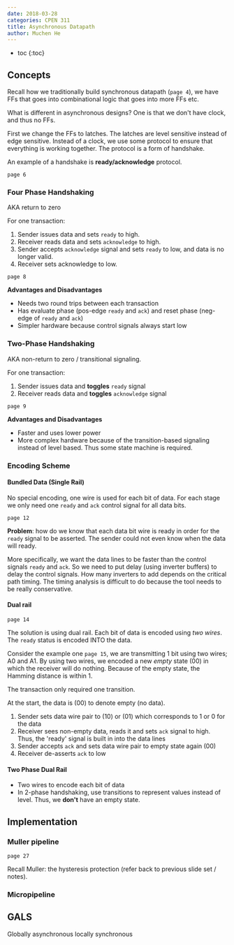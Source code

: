 ```yaml
---
date: 2018-03-28
categories: CPEN 311
title: Asynchronous Datapath
author: Muchen He
---
```




- toc
{:toc}


## Concepts

Recall how we traditionally build synchronous datapath (`page 4`), we have FFs that goes into combinational logic that goes into more FFs etc.

What is different in asynchronous designs? One is that we don't have clock, and thus no FFs.

First we change the FFs to latches. The latches are level sensitive instead of edge sensitive. Instead of a clock, we use some protocol to ensure that everything is working together. The protocol is a form of handshake.

An example of a handshake is **ready/acknowledge** protocol.

`page 6`

### Four Phase Handshaking

AKA return to zero

For one transaction:

1. Sender issues data and sets `ready` to high.
2. Receiver reads data and sets `acknowledge` to high.
3. Sender accepts `acknowledge` signal and sets `ready` to low, and data is no longer valid.
4. Receiver sets acknowledge to low.

`page 8`



**Advantages and Disadvantages**

- Needs two round trips between each transaction
- Has evaluate phase (pos-edge `ready` and `ack`) and reset phase (neg-edge of `ready` and `ack`)
- Simpler hardware because control signals always start low

### Two-Phase Handshaking

AKA non-return to zero / transitional signaling.

For one transaction:

1. Sender issues data and **toggles** `ready` signal
2. Receiver reads data and **toggles** `acknowledge` signal

`page 9`



**Advantages and Disadvantages**

- Faster and uses lower power
- More complex hardware because of the transition-based signaling instead of level based. Thus some state machine is required.



### Encoding Scheme

#### Bundled Data (Single Rail)

No special encoding, one wire is used for each bit of data. For each stage we only need one `ready` and `ack` control signal for all data bits.

`page 12`

**Problem**: how do we know that each data bit wire is ready in order for the `ready` signal to be asserted. The sender could not even know when the data will ready.

More specifically, we want the data lines to be faster than the control signals `ready` and `ack`. So we need to put delay (using inverter buffers) to delay the control signals. How many inverters to add depends on the critical path timing.  The timing analysis is difficult to do because the tool needs to be really conservative.

#### Dual rail

`page 14`

The solution is using dual rail. Each bit of data is encoded using *two wires*. The `ready` status is encoded INTO the data.

Consider the example one `page 15`, we are transmitting 1 bit using two wires; A0 and A1. By using two wires, we encoded a new *empty* state (00) in which the receiver will do nothing. Because of the empty state, the Hamming distance is within 1.

The transaction only required one transition.

At the start, the data is (00) to denote empty (no data).

1. Sender sets data wire pair to (10) or (01) which corresponds to 1 or 0 for the data
2. Receiver sees non-empty data, reads it and sets `ack` signal to high. Thus, the 'ready' signal is built in into the data lines
3. Sender accepts `ack` and sets data wire pair to empty state again (00)
4. Receiver de-asserts `ack` to low

#### Two Phase Dual Rail

- Two wires to encode each bit of data
- In 2-phase handshaking, use transitions to represent values instead of level. Thus, we **don't** have an empty state.



## Implementation

### Muller pipeline

`page 27`

Recall Muller: the hysteresis protection (refer back to previous slide set / notes).

### Micropipeline



## GALS

Globally asynchronous locally synchronous
